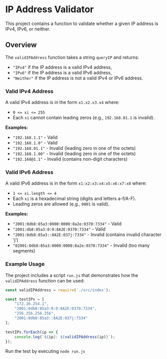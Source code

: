 # IP Address Validator

This project contains a function to validate whether a given IP address is IPv4, IPv6, or neither. 

## Overview

The `validIPAddress` function takes a string `queryIP` and returns:
- `"IPv4"` if the IP address is a valid IPv4 address,
- `"IPv6"` if the IP address is a valid IPv6 address,
- `"Neither"` if the IP address is not a valid IPv4 or IPv6 address.

### Valid IPv4 Address

A valid IPv4 address is in the form `x1.x2.x3.x4` where:
- `0 <= xi <= 255`
- Each `xi` cannot contain leading zeros (e.g., `192.168.01.1` is invalid).

**Examples:**
- `"192.168.1.1"` - Valid
- `"192.168.1.0"` - Valid
- `"192.168.01.1"` - Invalid (leading zero in one of the octets)
- `"192.168.1.00"` - Invalid (leading zero in one of the octets)
- `"192.168@1.1"` - Invalid (contains non-digit characters)

### Valid IPv6 Address

A valid IPv6 address is in the form `x1:x2:x3:x4:x5:x6:x7:x8` where:
- `1 <= xi.length <= 4`
- Each `xi` is a hexadecimal string (digits and letters a-f/A-F).
- Leading zeros are allowed (e.g., `0001` is valid).

**Examples:**
- `"2001:0db8:85a3:0000:0000:8a2e:0370:7334"` - Valid
- `"2001:db8:85a3:0:0:8A2E:0370:7334"` - Valid
- `"2001:0db8:85a3::8A2E:037j:7334"` - Invalid (contains invalid character 'j')
- `"02001:0db8:85a3:0000:0000:8a2e:0370:7334"` - Invalid (too many segments)

### Example Usage

The project includes a script `run.js` that demonstrates how the `validIPAddress` function can be used:

```javascript
const validIPAddress = require('./src/index');

const testIPs = [
    "172.16.254.1", 
    "2001:0db8:85a3:0:0:8A2E:0370:7334", 
    "256.256.256.256",      
    "2001:0db8:85a3::8A2E:037j:7334"    
];

testIPs.forEach(ip => {
    console.log(`${ip}: ${validIPAddress(ip)}`);
});

```

Run the test by executing 
``` node run.js ```